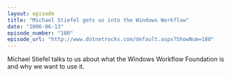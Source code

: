 ```yaml
---
layout: episode
title: "Michael Stiefel gets us into the Windows Workflow"
date: "2006-06-13"
episode_number: "180"
episode_url: "http://www.dotnetrocks.com/default.aspx?ShowNum=180"
---
```


Michael Stiefel talks to us about what the Windows Workflow Foundation is and why we want to use it.
